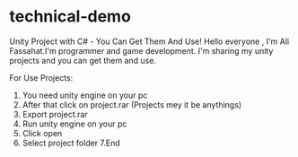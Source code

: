 # technical-demo
Unity Project with C# - You Can Get Them And Use!
Hello everyone , I'm Ali Fassahat.I'm programmer and game development.
I'm sharing my unity projects and you can get them and use.

For Use Projects:
1. You need unity engine on your pc
2. After that click on project.rar (Projects mey it be anythings)
3. Export project.rar
4. Run unity engine on your pc
5. Click open
6. Select project folder
7.End
